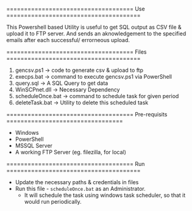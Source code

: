 ==================================== Use ======================================

This Powershell based Utility is useful to get SQL output as CSV file & upload it to FTP server. And sends an aknowledgement to the specified emails after each successful/ errorneous upload.

==================================== Files ======================================
1. gencsv.ps1 -> code to generate csv & upload to ftp
2. execps.bat -> command to execute gencsv.ps1 via PowerShell
3. query.sql  -> A SQL Query to get data
4. WinSCPnet.dll    -> Necessary Dependency
5. scheduleOnce.bat -> command to schedule task for given period
6. deleteTask.bat   -> Utility to delete this scheduled task

==================================== Pre-requisits =================================
- Windows
- PowerShell
- MSSQL Server
- A working FTP Server (eg. filezilla, for local)

==================================== Run ======================================
- Update the necessary paths & credentials in files
- Run this file - `scheduleOnce.bat` as an Administrator.
    - It will schedule the task using windows task scheduler, so that it would run periodically.
